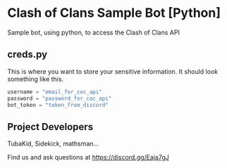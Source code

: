 # Clash of Clans Sample Bot [Python]
Sample bot, using python, to access the Clash of Clans API

## creds.py
This is where you want to store your sensitive information. It should look something like this.

```python
username = "email_for_coc_api"
password = "password_for_coc_api"
bot_token = "token_from_discord"
```

## Project Developers
TubaKid, Sidekick, mathsman...

Find us and ask questions at https://discord.gg/Eaja7gJ